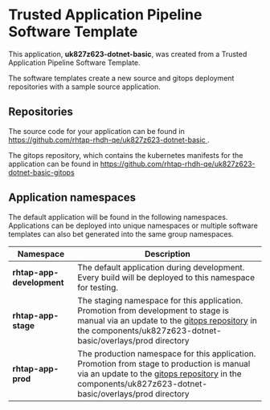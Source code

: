 # Trusted Application Pipeline Software Template

This application, **uk827z623-dotnet-basic**, was created from a Trusted Application Pipeline Software Template.

The software templates create a new source and gitops deployment repositories with a sample source application. 

## Repositories

The source code for your application can be found in [https://github.com/rhtap-rhdh-qe/uk827z623-dotnet-basic ](https://github.com/rhtap-rhdh-qe/uk827z623-dotnet-basic ).
 
The gitops repository, which contains the kubernetes manifests for the application can be found in 
[https://github.com/rhtap-rhdh-qe/uk827z623-dotnet-basic-gitops ](https://github.com/rhtap-rhdh-qe/uk827z623-dotnet-basic-gitops ) 

## Application namespaces 

The default application will be found in the following namespaces. Applications can be deployed into unique namespaces or multiple software templates can also bet generated into the same group namespaces.  

|  Namespace   |  Description   |  
| -------- | -------- |   
| **rhtap-app-development** | The default application during development. Every build will be deployed to this namespace for testing. | 
| **rhtap-app-stage** | The staging namespace for this application. Promotion from development to stage is manual via an update to the [gitops repository](https://github.com/rhtap-rhdh-qe/uk827z623-dotnet-basic-gitops ) in the components/uk827z623-dotnet-basic/overlays/prod directory |  
| **rhtap-app-prod** | The production namespace for this application. Promotion from stage to production is manual via an update to the [gitops repository](https://github.com/rhtap-rhdh-qe/uk827z623-dotnet-basic-gitops ) in the components/uk827z623-dotnet-basic/overlays/prod directory | 
